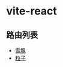 # vite-react

## 路由列表

- [雪飘](https://yanglee2421.github.io/vite-react/#/snow)
- [粒子](https://yanglee2421.github.io/vite-react/#/particle)
